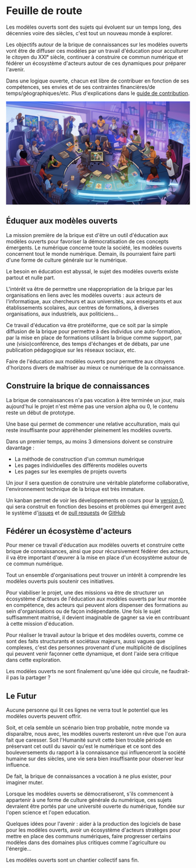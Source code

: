 # Feuille de route

Les modèles ouverts sont des sujets qui évoluent sur un temps long, des décennies voire des siècles,
c'est tout un nouveau monde à explorer.

Les objectifs autour de la brique de connaissances sur les modèles ouverts vont être de diffuser ces modèles 
par un travail d'éducation pour acculturer le citoyen du XXIᵉ siècle, continuer à construire ce commun
numérique et fédérer un écosystème d'acteurs autour de ces dynamiques pour préparer l'avenir.

Dans une logique ouverte, chacun est libre de contribuer en fonction de ses compétences, ses envies et
de ses contraintes financières/de temps/géographiques/etc. Plus d'explications dans le [guide de contribution](guide-contribution.md).

<p align="center" width="100%">
    <img src="https://github.com/AbcSxyZ/Brique/raw/roadmap-midjourney-image/images/roadmap.jpg">
</p>

## Éduquer aux modèles ouverts

La mission première de la brique est d'être un outil d'éducation aux modèles ouverts pour favoriser
la démocratisation de ces concepts émergents. Le numérique concerne toute la société, les modèles ouverts concernent tout
le monde numérique. Demain, ils pourraient faire parti d'une forme de culture générale sur le numérique.

Le besoin en éducation est abyssal, le sujet des modèles ouverts existe partout et nulle part.

L'intérêt va être de permettre une réappropriation de la brique par les organisations en liens avec les modèles ouverts : aux acteurs de l'informatique, aux chercheurs et aux universités, aux enseignants et aux établissements scolaires, aux centres de formations, à diverses organisations, aux industriels, aux politiciens...

Ce travail d'éducation va être protéiforme, que ce soit par la simple diffusion de la brique pour permettre
à des individus une auto-formation, par la mise en place de formations utilisant la brique comme support,
par une (visio)conférence, des temps d'échanges et de débats, par une publication pédagogique sur les réseaux
sociaux, etc.

Faire de l'éducation aux modèles ouverts pour permettre aux citoyens d'horizons divers de maîtriser au mieux ce numérique de la connaissance.

## Construire la brique de connaissances

La brique de connaissances n'a pas vocation à être terminée un jour, mais aujourd'hui le projet n'est même pas une version
alpha ou 0, le contenu reste un début de prototype.

Une base qui permet de commencer une relative acculturation, mais qui reste insuffisante pour appréhender pleinement les modèles ouverts.

Dans un premier temps, au moins 3 dimensions doivent se construire davantage : 
- La méthode de construction d'un commun numérique
- Les pages individuelles des différents modèles ouverts
- Les pages sur les exemples de projets ouverts

Un jour il sera question de construire une véritable plateforme collaborative, l'environnement
technique de la brique est très immature.

Un kanban permet de voir les développements en cours pour la [version 0](https://github.com/Open-Models/Brique/projects/1), qui sera construit en fonction des besoins et problèmes qui émergent avec le système d'[issues](https://github.com/Open-Models/Brique/issues) et de [pull requests](https://github.com/Open-Models/Brique/pulls) de [GitHub](https://github.com/Open-Models/Brique)

## Fédérer un écosystème d'acteurs

Pour mener ce travail d'éducation aux modèles ouverts et construire cette brique de connaissances, ainsi que pour
récursivement fédérer des acteurs, il va être important d'œuvrer à la mise en place d'un écosystème autour
de ce commun numérique.

Tout un ensemble d'organisations peut trouver un intérêt à comprendre les modèles ouverts puis soutenir ces initiatives.

Pour viabiliser le projet, une des missions va être de structurer un écosystème d'acteurs de l'éducation aux modèles
ouverts par leur montée en compétence, des acteurs qui peuvent alors dispenser des formations au sein d'organisations ou de façon indépendante. Une fois le 
sujet suffisamment maitrisé, il devient imaginable de gagner sa vie en contribuant à cette mission d'éducation.

Pour réaliser le travail autour la brique et des modèles ouverts, comme ce sont des faits structurants et sociétaux majeurs, aussi vagues
que complexes, c'est des personnes provenant d'une multiplicité de disciplines qui peuvent venir façonner cette
dynamique, et dont l'aide sera critique dans cette exploration.

Les modèles ouverts ne sont finalement qu'une idée qui circule, ne faudrait-il pas la partager ?

## Le Futur

Aucune personne qui lit ces lignes ne verra tout le potentiel que les modèles ouverts peuvent offrir.

Soit, et cela semble un scénario bien trop probable, notre monde va disparaître, nous avec, les modèles ouverts resteront un rêve que l'on aura fait que caresser. Soit l'Humanité survit cette bien trouble période en préservant cet outil du savoir qu'est le numérique et ce sont des bouleversements du rapport à la connaissance qui influenceront la société humaine sur des siècles, une vie sera bien insuffisante pour observer leur influence.

De fait, la brique de connaissances a vocation à ne plus exister, pour imaginer muter.

Lorsque les modèles ouverts se démocratiseront, s'ils commencent à appartenir à une forme de culture générale du
numérique, ces sujets devraient être portés par une université ouverte du numérique, fondée sur l'open science et l'open education.

Quelques idées pour l'avenir : aider à la production des logiciels de base pour les modèles ouverts, avoir un écosystème
d'acteurs stratèges pour mettre en place des communs numériques, faire progresser certains modèles dans des domaines plus critiques 
comme l'agriculture ou l'énergie...

Les modèles ouverts sont un chantier collectif sans fin.
